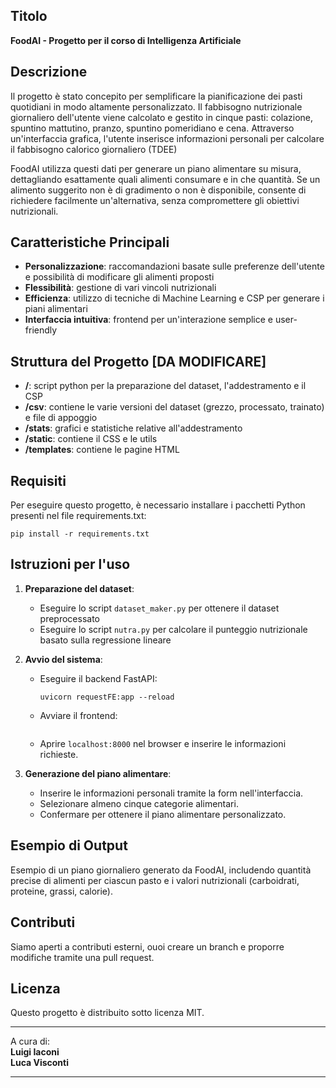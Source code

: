 ## Titolo

**FoodAI - Progetto per il corso di Intelligenza Artificiale**

## Descrizione

Il progetto è stato concepito per semplificare la pianificazione dei pasti quotidiani in modo altamente personalizzato. 
Il fabbisogno nutrizionale giornaliero dell'utente viene calcolato e gestito in cinque pasti: colazione, spuntino mattutino, pranzo, spuntino pomeridiano e cena. 
Attraverso un'interfaccia grafica, l'utente inserisce informazioni personali per calcolare il fabbisogno calorico giornaliero (TDEE)

FoodAI utilizza questi dati per generare un piano alimentare su misura, dettagliando esattamente quali alimenti consumare e in che quantità. 
Se un alimento suggerito non è di gradimento o non è disponibile, consente di richiedere facilmente un'alternativa, senza compromettere gli obiettivi nutrizionali. 


## Caratteristiche Principali

- **Personalizzazione**: raccomandazioni basate sulle preferenze dell'utente e possibilità di modificare gli alimenti proposti
- **Flessibilità**: gestione di vari vincoli nutrizionali
- **Efficienza**: utilizzo di tecniche di Machine Learning e CSP per generare i piani alimentari
- **Interfaccia intuitiva**: frontend per un'interazione semplice e user-friendly

## Struttura del Progetto [DA MODIFICARE]

- **/**: script python per la preparazione del dataset, l'addestramento e il CSP
- **/csv**: contiene le varie versioni del dataset (grezzo, processato, trainato) e file di appoggio
- **/stats**: grafici e statistiche relative all'addestramento
- **/static**: contiene il CSS e le utils
- **/templates**: contiene le pagine HTML

## Requisiti

Per eseguire questo progetto, è necessario installare i pacchetti Python presenti nel 
file requirements.txt:

```
pip install -r requirements.txt
```

## Istruzioni per l'uso

1. **Preparazione del dataset**:
   - Eseguire lo script `dataset_maker.py` per ottenere il dataset preprocessato
   - Eseguire lo script `nutra.py` per calcolare il punteggio nutrizionale basato sulla regressione lineare

2. **Avvio del sistema**:
   - Eseguire il backend FastAPI:
     ```
     uvicorn requestFE:app --reload
     ```
   - Avviare il frontend:
     ```
   - Aprire `localhost:8000` nel browser e inserire le informazioni richieste.

3. **Generazione del piano alimentare**:
   - Inserire le informazioni personali tramite la form nell'interfaccia.
   - Selezionare almeno cinque categorie alimentari.
   - Confermare per ottenere il piano alimentare personalizzato.

## Esempio di Output

Esempio di un piano giornaliero generato da FoodAI, includendo quantità precise di alimenti per ciascun pasto e i valori nutrizionali (carboidrati, proteine, grassi, calorie).

## Contributi

Siamo aperti a contributi esterni, ouoi creare un branch e proporre modifiche tramite una pull request.

## Licenza

Questo progetto è distribuito sotto licenza MIT.

---

A cura di:  
**Luigi Iaconi**  
**Luca Visconti**

---
